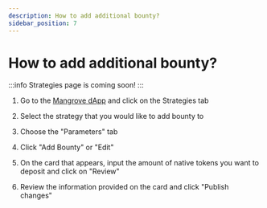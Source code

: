 ```yaml
---
description: How to add additional bounty?
sidebar_position: 7
---
```



# How to add additional bounty?

:::info
Strategies page is coming soon!
:::

1. Go to the [Mangrove dApp](https://app.mangrove.exchange/) and click on the Strategies tab

2. Select the strategy that you would like to add bounty to

3. Choose the "Parameters" tab

4. Click "Add Bounty" or "Edit" 

5. On the card that appears, input the amount of native tokens you want to deposit and click on "Review"

6. Review the information provided on the card and click "Publish changes"
